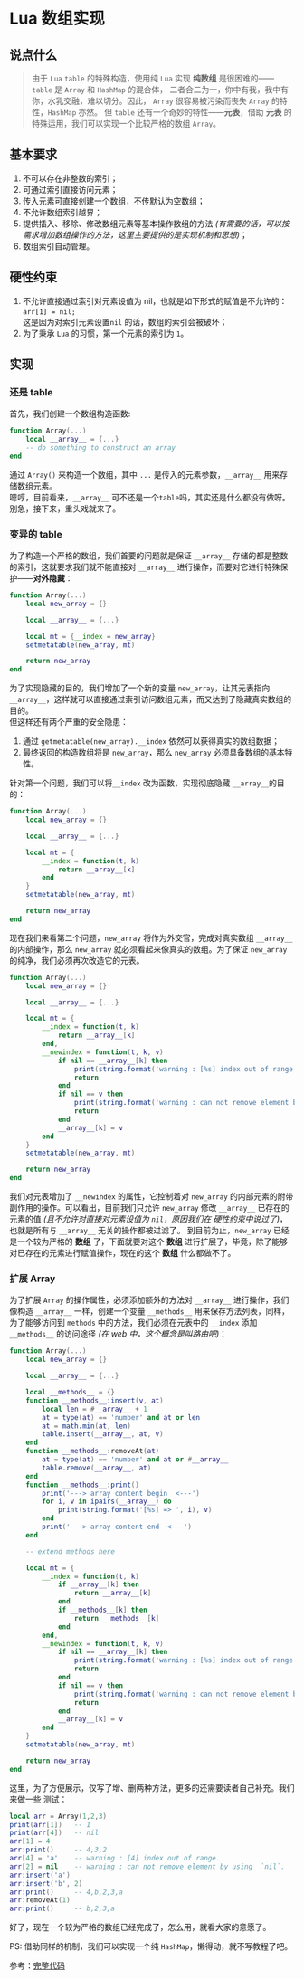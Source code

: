 # Lua 数组实现

## 说点什么

> 由于 `Lua` `table` 的特殊构造，使用纯 `Lua` 实现 **纯数组** 是很困难的—— `table` 是 `Array` 和 `HashMap` 的混合体， 二者合二为一，你中有我，我中有你，水乳交融，难以切分。因此， `Array` 很容易被污染而丧失 `Array` 的特性，`HashMap` 亦然。
> 但 `table` 还有一个奇妙的特性——**元表**，借助 **元表** 的特殊运用，我们可以实现一个比较严格的数组 `Array`。

## 基本要求

1. 不可以存在非整数的索引；
2. 可通过索引直接访问元素；
3. 传入元素可直接创建一个数组，不传默认为空数组；
4. 不允许数组索引越界；
5. 提供插入、移除、修改数组元素等基本操作数组的方法 _(有需要的话，可以按需求增加数组操作的方法，这里主要提供的是实现机制和思想)_；
6. 数组索引自动管理。

## 硬性约束

1. 不允许直接通过索引对元素设值为 nil，也就是如下形式的赋值是不允许的：
   `arr[1] = nil;`  
   这是因为对索引元素设置`nil` 的话，数组的索引会被破坏；
2. 为了秉承 `Lua` 的习惯，第一个元素的索引为 `1`。

## 实现

### 还是 table

首先，我们创建一个数组构造函数:

```lua
function Array(...)
    local __array__ = {...}
    -- do something to construct an array
end
```

通过 `Array()` 来构造一个数组，其中 `...` 是传入的元素参数，`__array__` 用来存储数组元素。  
嗯哼，目前看来，`__array__` 可不还是一个`table`吗，其实还是什么都没有做呀。  
别急，接下来，重头戏就来了。

### 变异的 table

为了构造一个严格的数组，我们首要的问题就是保证 `__array__` 存储的都是整数的索引，这就要求我们就不能直接对 `__array__` 进行操作，而要对它进行特殊保护——**对外隐藏**：

```lua
function Array(...)
    local new_array = {}

    local __array__ = {...}

    local mt = {__index = new_array}
    setmetatable(new_array, mt)

    return new_array
end
```

为了实现隐藏的目的，我们增加了一个新的变量 `new_array`，让其元表指向 `__array__`，这样就可以直接通过索引访问数组元素，而又达到了隐藏真实数组的目的。  
但这样还有两个严重的安全隐患：

1. 通过 `getmetatable(new_array).__index` 依然可以获得真实的数组数据；
2. 最终返回的构造数组将是 `new_array`，那么 `new_array` 必须具备数组的基本特性。

针对第一个问题，我们可以将`__index` 改为函数，实现彻底隐藏 `__array__`的目的：

```lua
function Array(...)
    local new_array = {}

    local __array__ = {...}

    local mt = {
        __index = function(t, k)
            return __array__[k]
        end
    }
    setmetatable(new_array, mt)

    return new_array
end
```

现在我们来看第二个问题，`new_array` 将作为外交官，完成对真实数组 `__array__` 的内部操作，那么 `new_array` 就必须看起来像真实的数组。为了保证 `new_array` 的纯净，我们必须再次改造它的元表。

```lua
function Array(...)
    local new_array = {}

    local __array__ = {...}

    local mt = {
        __index = function(t, k)
            return __array__[k]
        end,
        __newindex = function(t, k, v)
            if nil == __array__[k] then
                print(string.format('warning : [%s] index out of range.', tostring(k)))
                return
            end
            if nil == v then
                print(string.format('warning : can not remove element by using  `nil`.'))
                return
            end
            __array__[k] = v
        end
    }
    setmetatable(new_array, mt)

    return new_array
end
```

我们对元表增加了 `__newindex` 的属性，它控制着对 `new_array` 的内部元素的附带副作用的操作。可以看出，目前我们只允许 `new_array` 修改 `__array__` 已存在的元素的值 _(且不允许对直接对元素设值为 `nil`，原因我们在 硬性约束中说过了)_，也就是所有与 `__array__` 无关的操作都被过滤了。
到目前为止，`new_array` 已经是一个较为严格的 **数组** 了，下面就要对这个 **数组** 进行扩展了，毕竟，除了能够对已存在的元素进行赋值操作，现在的这个 **数组** 什么都做不了。

### 扩展 Array

为了扩展 `Array` 的操作属性，必须添加额外的方法对 `__array__` 进行操作，我们像构造 `__array__` 一样，创建一个变量 `__methods__` 用来保存方法列表，同样，为了能够访问到 `methods` 中的方法，我们必须在元表中的 `__index` 添加 `__methods__` 的访问途径 _(在 web 中，这个概念是叫路由吧)_：

```lua
function Array(...)
    local new_array = {}

    local __array__ = {...}

    local __methods__ = {}
    function __methods__:insert(v, at)
        local len = #__array__ + 1
        at = type(at) == 'number' and at or len
        at = math.min(at, len)
        table.insert(__array__, at, v)
    end
    function __methods__:removeAt(at)
        at = type(at) == 'number' and at or #__array__
        table.remove(__array__, at)
    end
    function __methods__:print()
        print('---> array content begin  <---')
        for i, v in ipairs(__array__) do
            print(string.format('[%s] => ', i), v)
        end
        print('---> array content end  <---')
    end

    -- extend methods here

    local mt = {
        __index = function(t, k)
            if __array__[k] then
                return __array__[k]
            end
            if __methods__[k] then
                return __methods__[k]
            end
        end,
        __newindex = function(t, k, v)
            if nil == __array__[k] then
                print(string.format('warning : [%s] index out of range.', tostring(k)))
                return
            end
            if nil == v then
                print(string.format('warning : can not remove element by using  `nil`.'))
                return
            end
            __array__[k] = v
        end
    }
    setmetatable(new_array, mt)

    return new_array
end
```

这里，为了方便展示，仅写了增、删两种方法，更多的还需要读者自己补充。我们来做一些 [测试](http://www.shucunwang.com/RunCode/lua/#id/46b7c5317f1bce33e82dfbcdbb23755a)：

```lua
local arr = Array(1,2,3)
print(arr[1])   -- 1
print(arr[4])   -- nil
arr[1] = 4
arr:print()     -- 4,3,2
arr[4] = 'a'    -- warning : [4] index out of range.
arr[2] = nil    -- warning : can not remove element by using  `nil`.
arr:insert('a')
arr:insert('b', 2)
arr:print()     -- 4,b,2,3,a
arr:removeAt(1)
arr:print()     -- b,2,3,a
```

好了，现在一个较为严格的数组已经完成了，怎么用，就看大家的意愿了。

PS: 借助同样的机制，我们可以实现一个纯 `HashMap`，懒得动，就不写教程了吧。

参考：[完整代码](https://github.com/DoooReyn/LuaArray)
